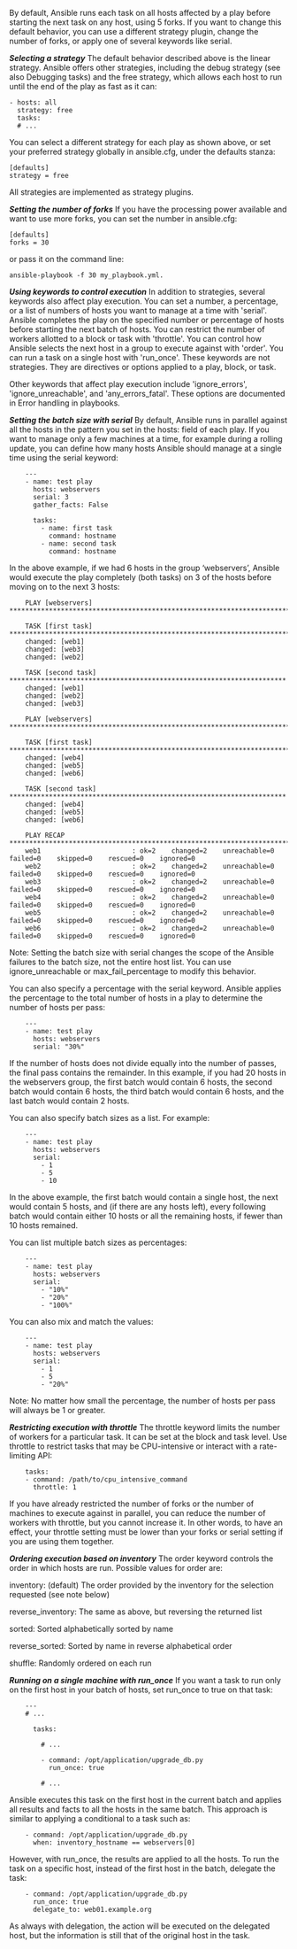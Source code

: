<!--Controlling playbook execution: strategies and more-->
By default, Ansible runs each task on all hosts affected by a play before starting the next task on any host, using 5 forks. 
If you want to change this default behavior, you can use a different strategy plugin, change the number of forks, or apply one of several keywords like serial.

***Selecting a strategy***
The default behavior described above is the linear strategy. Ansible offers other strategies, including the debug strategy (see also Debugging tasks) and 
the free strategy, which allows each host to run until the end of the play as fast as it can:

    - hosts: all
      strategy: free
      tasks:
      # ...

You can select a different strategy for each play as shown above, or set your preferred strategy globally in ansible.cfg, under the defaults stanza:

    [defaults]
    strategy = free

All strategies are implemented as strategy plugins. 

***Setting the number of forks***
If you have the processing power available and want to use more forks, you can set the number in ansible.cfg:

    [defaults]
    forks = 30

or pass it on the command line: 

    ansible-playbook -f 30 my_playbook.yml.

***Using keywords to control execution***
In addition to strategies, several keywords also affect play execution. 
You can set a number, a percentage, or a list of numbers of hosts you want to manage at a time with 'serial'. 
Ansible completes the play on the specified number or percentage of hosts before starting the next batch of hosts. 
You can restrict the number of workers allotted to a block or task with 'throttle'. 
You can control how Ansible selects the next host in a group to execute against with 'order'. 
You can run a task on a single host with 'run_once'. These keywords are not strategies. 
They are directives or options applied to a play, block, or task.

Other keywords that affect play execution include 'ignore_errors', 'ignore_unreachable', and 'any_errors_fatal'. These options are documented in Error handling in playbooks.

***Setting the batch size with serial***
By default, Ansible runs in parallel against all the hosts in the pattern you set in the hosts: field of each play. 
If you want to manage only a few machines at a time, for example during a rolling update, 
you can define how many hosts Ansible should manage at a single time using the serial keyword:

        ---
        - name: test play
          hosts: webservers
          serial: 3
          gather_facts: False
        
          tasks:
            - name: first task
              command: hostname
            - name: second task
              command: hostname
              
In the above example, if we had 6 hosts in the group ‘webservers’, Ansible would execute the play completely (both tasks) on 3 of the hosts before moving on to the next 3 hosts:

        PLAY [webservers] ***********************************************************************
        
        TASK [first task] ***********************************************************************
        changed: [web1]
        changed: [web3]
        changed: [web2]
        
        TASK [second task] **********************************************************************
        changed: [web1]
        changed: [web2]
        changed: [web3]
        
        PLAY [webservers] ***********************************************************************
        
        TASK [first task] ***********************************************************************
        changed: [web4]
        changed: [web5]
        changed: [web6]
        
        TASK [second task] **********************************************************************
        changed: [web4]
        changed: [web5]
        changed: [web6]
        
        PLAY RECAP ******************************************************************************
        web1                       : ok=2    changed=2    unreachable=0    failed=0    skipped=0    rescued=0    ignored=0
        web2                       : ok=2    changed=2    unreachable=0    failed=0    skipped=0    rescued=0    ignored=0
        web3                       : ok=2    changed=2    unreachable=0    failed=0    skipped=0    rescued=0    ignored=0
        web4                       : ok=2    changed=2    unreachable=0    failed=0    skipped=0    rescued=0    ignored=0
        web5                       : ok=2    changed=2    unreachable=0    failed=0    skipped=0    rescued=0    ignored=0
        web6                       : ok=2    changed=2    unreachable=0    failed=0    skipped=0    rescued=0    ignored=0     
        
Note: Setting the batch size with serial changes the scope of the Ansible failures to the batch size, not the entire host list. You can use ignore_unreachable or max_fail_percentage to modify this behavior.

You can also specify a percentage with the serial keyword. Ansible applies the percentage to the total number of hosts in a play to determine the number of hosts per pass:

        ---
        - name: test play
          hosts: webservers
          serial: "30%"

If the number of hosts does not divide equally into the number of passes, the final pass contains the remainder. 
In this example, if you had 20 hosts in the webservers group, the first batch would contain 6 hosts, 
the second batch would contain 6 hosts, the third batch would contain 6 hosts, and the last batch would contain 2 hosts.

You can also specify batch sizes as a list. For example:

        ---
        - name: test play
          hosts: webservers
          serial:
            - 1
            - 5
            - 10
    
In the above example, the first batch would contain a single host, the next would contain 5 hosts, and (if there are any hosts left), 
every following batch would contain either 10 hosts or all the remaining hosts, if fewer than 10 hosts remained.

You can list multiple batch sizes as percentages:

        ---
        - name: test play
          hosts: webservers
          serial:
            - "10%"
            - "20%"
            - "100%"
            
You can also mix and match the values:

        ---
        - name: test play
          hosts: webservers
          serial:
            - 1
            - 5
            - "20%"

Note: No matter how small the percentage, the number of hosts per pass will always be 1 or greater. 

***Restricting execution with throttle***
The throttle keyword limits the number of workers for a particular task. It can be set at the block and task level. 
Use throttle to restrict tasks that may be CPU-intensive or interact with a rate-limiting API:

        tasks:
        - command: /path/to/cpu_intensive_command
          throttle: 1

If you have already restricted the number of forks or the number of machines to execute against in parallel, 
you can reduce the number of workers with throttle, but you cannot increase it. In other words, to have an effect, 
your throttle setting must be lower than your forks or serial setting if you are using them together.

***Ordering execution based on inventory***
The order keyword controls the order in which hosts are run. Possible values for order are:

inventory: (default) The order provided by the inventory for the selection requested (see note below)

reverse_inventory: The same as above, but reversing the returned list

sorted: Sorted alphabetically sorted by name

reverse_sorted: Sorted by name in reverse alphabetical order

shuffle: Randomly ordered on each run

***Running on a single machine with run_once***
If you want a task to run only on the first host in your batch of hosts, set run_once to true on that task:

        ---
        # ...
        
          tasks:
        
            # ...
        
            - command: /opt/application/upgrade_db.py
              run_once: true
        
            # ...
    
Ansible executes this task on the first host in the current batch and applies all results and facts to all the hosts in the same batch. 
This approach is similar to applying a conditional to a task such as:

        - command: /opt/application/upgrade_db.py
          when: inventory_hostname == webservers[0]

However, with run_once, the results are applied to all the hosts. To run the task on a specific host, instead of the first host in the batch, delegate the task:

        - command: /opt/application/upgrade_db.py
          run_once: true
          delegate_to: web01.example.org

As always with delegation, the action will be executed on the delegated host, but the information is still that of the original host in the task.